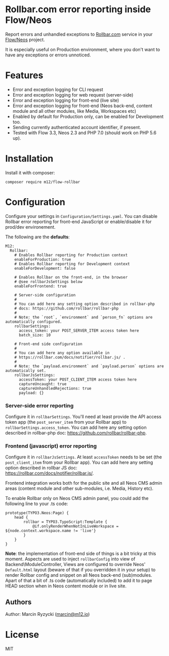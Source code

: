 # Rollbar.com error reporting inside Flow/Neos

Report errors and unhandled exceptions to [Rollbar.com](https://rollbar.com/) 
service in your [Flow/Neos](https://www.neos.io/) project.

It is especially useful on Production environment, where you don't want
to have any exceptions or errors unnoticed.


# Features
* Error and exception logging for CLI request
* Error and exception logging for web request (server-side)
* Error and exception logging for front-end (live site)
* Error and exception logging for front-end (Neos back-end, content module
  and all other modules, like Media, Workspaces etc)
* Enabled by default for Production only, can be enabled for Development
  too.
* Sending currently authenticated account identifier, if present.
* Tested with Flow 3.3, Neos 2.3 and PHP 7.0 (should work on PHP 5.6 up).


# Installation

Install it with composer:
```
composer require m12/flow-rollbar
```

# Configuration

Configure your settings in `Configuration/Settings.yaml`.
You can disable Rollbar error reporting for front-end JavaScript
or enable/disable it for prod/dev environement.

The following are the **defaults**:
```
M12:
  Rollbar:
    # Enables Rollbar reporting for Production context
    enableForProduction: true
    # Enables Rollbar reporting for Development context
    enableForDevelopment: false

    # Enables Rollbar on the front-end, in the browser
    # @see rollbarJsSettings below
    enableForFrontend: true

    # Server-side configuration
    #
    # You can add here any setting option described in rollbar-php
    # docs: https://github.com/rollbar/rollbar-php
    #
    # Note: the `root`, `environment` and `person_fn` options are automatically configured.
    rollbarSettings:
      access_token: your POST_SERVER_ITEM access token here
      batch_size: 10

    # Front-end side configuration
    #
    # You can add here any option available in
    # https://rollbar.com/docs/notifier/rollbar.js/ .
    #
    # Note: the `payload.environment` and `payload.person` options are automatically set.
    rollbarJsSettings:
      accessToken: your POST_CLIENT_ITEM access token here
      captureUncaught: true
      captureUnhandledRejections: true
      payload: {}
```


### Server-side error reporting

Configure it in `rollbarSettings`. You'll need at least provide
the API access token app (the `post_server_item` from your Rollbar app)
to `rollbarSettings.access_token`. You can add here any setting option
described in rollbar-php doc: https://github.com/rollbar/rollbar-php.


### Frontend (javascript) error reporting

Configure it in `rollbarJsSettings`. At least `accessToken` needs to be
set (the `post_client_item` from your Rollbar app). You can add here 
any setting option described in rollbar JS doc: https://rollbar.com/docs/notifier/rollbar.js/.

Frontend integration works both for the public site and all Neos CMS
admin areas (content module and other sub-modules, i.e. Media, History etc).

To enable Rollbar only on Neos CMS admin panel, you could add the
following line to your .ts code:
```
prototype(TYPO3.Neos:Page) {
	head {
		rollbar = TYPO3.TypoScript:Template {
			@if.onlyRenderWhenNotInLiveWorkspace = ${node.context.workspace.name != 'live'}
		}
	}
}
```

**Note**: the implementation of front-end side of things is a bit tricky
at this moment. Aspects are used to inject `rollbarConfig` into view 
of Backend\ModuleController, Views are configured to override Neos'
`Default.html` layout (beware of that if you overridden it in your setup)
to render Rollbar config and snippet on all Neos back-end (sub)modules.
Apart of that a bit of .ts code (automatically included) to add it
to page HEAD section when in Neos content module or in live site.


## Authors

Author: Marcin Ryzycki (<marcin@m12.io>)


# License

MIT
